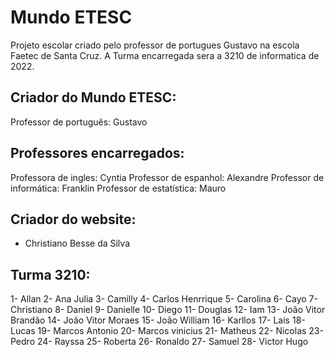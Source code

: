 # Mundo ETESC

Projeto escolar criado pelo professor de portugues Gustavo na escola Faetec de Santa Cruz.
A Turma encarregada sera a 3210 de informatica de 2022.

## Criador do Mundo ETESC:
Professor de português: Gustavo


## Professores encarregados:
Professora de ingles: Cyntia 
Professor de espanhol: Alexandre
Professor de informática: Franklin
Professor de estatística: Mauro

## Criador do website:
- Christiano Besse da Silva

## Turma 3210: 
1- Allan 2- Ana Julia 3- Camilly 4- Carlos Henrrique 5- Carolina 6- Cayo 7- Christiano 8- Daniel 9- Danielle 10- Diego 11- Douglas 12- Iam 13- João Vitor Brandão 14- João Vitor Moraes 15- João William 16- Karllos 17- Lais 18- Lucas 19- Marcos Antonio 20- Marcos vinicius 21- Matheus 22- Nicolas 23- Pedro 24- Rayssa 25- Roberta 26- Ronaldo 27- Samuel 28- Victor Hugo

